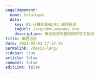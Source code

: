 ```yaml
---
pageComponent: 
  name: Catalogue
  data: 
    key: 01.计算机基础/02.编程语言
    imgUrl: /svg/devLanguage.svg
    description: 编程语言的基础知识学习总结
title: 编程语言
date: 2023-03-01 17:37:34
permalink: /basic/lang/
sidebar: true
article: false
comment: false
editLink: false
---
```

